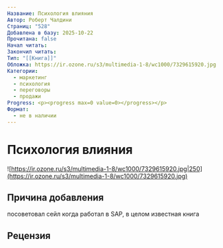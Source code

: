 ```yaml
---
Название: Психология влияния
Автор: Роберт Чалдини
Страниц: "528"
Добавлена в базу: 2025-10-22
Прочитана: false
Начал читать:
Закончил читать:
Тип: "[[Книга]]"
Обложка: https://ir.ozone.ru/s3/multimedia-1-8/wc1000/7329615920.jpg
Категории:
  - маркетинг
  - психология
  - переговоры
  - продажи
Progress: <p><progress max=0 value=0></progress></p>
Формат:
  - не в наличии
---
```

# Психология влияния

![https://ir.ozone.ru/s3/multimedia-1-8/wc1000/7329615920.jpg|250](https://ir.ozone.ru/s3/multimedia-1-8/wc1000/7329615920.jpg)

## Причина добавления

посоветовал сейл когда работал в SAP, в целом известная книга

## Рецензия
